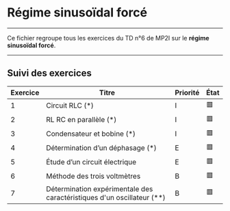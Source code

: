 # Régime sinusoïdal forcé

---

Ce fichier regroupe tous les exercices du TD n°6 de MP2I sur le **régime sinusoïdal forcé**.

---

## Suivi des exercices

| Exercice | Titre                                            | Priorité | État |
|----------|----------------------------------------------------------------------|----------|------|
| 1        | Circuit RLC (*)                                                     | I        | 🟥   |
| 2        | RL RC en parallèle (*)                                              | I        | 🟥   |
| 3        | Condensateur et bobine (*)                                          | I        | 🟥   |
| 4        | Détermination d’un déphasage (*)                                    | E        | 🟥   |
| 5        | Étude d’un circuit électrique                                       | E        | 🟥   |
| 6        | Méthode des trois voltmètres                                        | B        | 🟥   |
| 7        | Détermination expérimentale des caractéristiques d'un oscillateur (**)  | B        | 🟥   |
